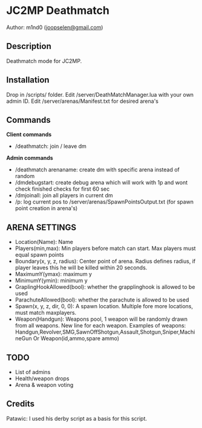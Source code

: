 JC2MP Deathmatch
================
Author: m1nd0 (joopselen@gmail.com)

Description
------------
Deathmatch mode for JC2MP. 


Installation
------------
Drop in /scripts/ folder.
Edit /server/DeathMatchManager.lua with your own admin ID.
Edit /server/arenas/Manifest.txt for desired arena's


Commands
--------
**Client commands**
- /deathmatch: join / leave dm

**Admin commands**
- /deathmatch arenaname: create dm with specific arena instead of random
- /dmdebugstart: create debug arena which will work with 1p and wont check finished checks for first 60 sec
- /dmjoinall: join all players in current dm
- /p: log current pos to /server/arenas/SpawnPointsOutput.txt (for spawn point creation in arena's)


ARENA SETTINGS
--------------
- Location(Name): Name
- Players(min,max): Min players before match can start. Max players must equal spawn points
- Boundary(x, y, z, radius): Center point of arena. Radius defines radius, if player leaves this he will be killed within 20 seconds. 
- MaximumY(ymax): maximum y
- MinimumY(ymin): minimum y
- GraplingHookAllowed(bool): whether the grapplinghook is allowed to be used
- ParachuteAllowed(bool): whether the parachute is allowed to be used
- Spawn(x, y, z, dir, 0, 0): A spawn location. Multiple fore more locations, must match maxplayers.
- Weapon(Handgun): Weapons pool, 1 weapon will be randomly drawn from all weapons. New line for each weapon. 
	Examples of weapons:
	Handgun,Revolver,SMG,SawnOffShotgun,Assault,Shotgun,Sniper,MachineGun
	Or Weapon(id,ammo,spare ammo)

	
TODO
----
- List of admins
- Health/weapon drops
- Arena & weapon voting


Credits
-------
Patawic: I used his derby script as a basis for this script.